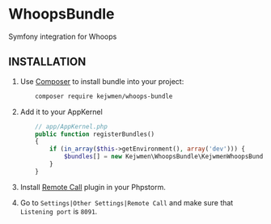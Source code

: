 WhoopsBundle
============

Symfony integration for Whoops

INSTALLATION
-----------

1. Use [Composer](http://getcomposer.org) to install bundle into your project:

    ```bash
        composer require kejwmen/whoops-bundle
    ```

2. Add it to your AppKernel
    
    ```php
        // app/AppKernel.php
        public function registerBundles()
        {
            if (in_array($this->getEnvironment(), array('dev'))) {
                $bundles[] = new Kejwmen\WhoopsBundle\KejwmenWhoopsBundle();
            }
        }
    ```

3. Install [Remote Call](https://plugins.jetbrains.com/plugin/6027-remote-call) plugin in your Phpstorm.

4. Go to `Settings|Other Settings|Remote Call` and make sure that `Listening port` is `8091`.
